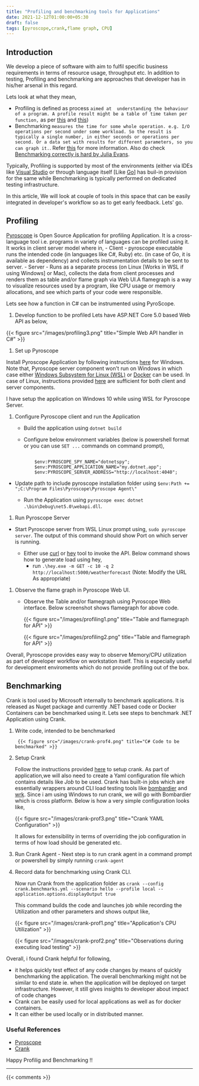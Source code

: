 ```yaml
---
title: "Profiling and benchmarking tools for Applications"
date: 2021-12-12T01:00:00+05:30
draft: false
tags: [pyroscope,crank,flame graph, CPU]
---
```


## Introduction

We develop a piece of software with aim to fulfil specific business requirements in terms of resource usage, throughput etc. In addition to testing, Profiling and benchmarking are approaches that developer has in his/her arsenal in this regard. 

Lets look at what they mean, 

 - Profiling is defined as process `aimed at  understanding the behaviour of a program. A profile result might be a table of time taken per function,` as per [this](https://stackoverflow.com/questions/34801622/difference-between-benchmarking-and-profiling) and [this](https://en.wikipedia.org/wiki/Profiling_(computer_programming)))
 - Benchmarking  `measures the time for some whole operation. e.g. I/O operations per second under some workload. So the result is typically a single number, in either seconds or operations per second. Or a data set with results for different parameters, so you can graph it.`. Refer [this](https://en.wikipedia.org/wiki/Benchmark_(computing)) for more information. Also do check [Benchmarking correctly is hard by Julia Evans](https://jvns.ca/blog/2016/07/23/rigorous-benchmarking-in-reasonable-time/).

Typically, Profiling is supported by most of the environments (either via IDEs like [Visual Studio](https://docs.microsoft.com/en-us/visualstudio/profiling/profiling-feature-tour?view=vs-2022) or through language itself [Like [Go](https://go.dev/blog/pprof)] has buil-in provision for the same while Benchmarking is typically performed on dedicated testing infrastructure. 

In this article, We will look at couple of tools in this space that can be easily integrated in developer's workflow so as to get early feedback. Lets' go. 

## Profiling 

[Pyroscope](https://pyroscope.io) is Open Source Application for profiling Application. It is a cross-language tool i.e. programs in variety of languages can be profiled using it. It works in client server model where in, 
    - Client - pyroscope executable runs the intended code (in languages like C#, Ruby) etc. (in case of Go, it is available as dependency) and collects instrumentation details to be sent to server. 
    - Server - Runs as a separate process (on Linux [Works in WSL if using Windows] or Mac), collects the data from client processes and renders them as table and/or flame graph via Web UI.A flamegraph is a way to visualize resources used by a program, like CPU usage or memory allocations, and see which parts of your code were responsible. 

Lets see how a function in C# can be instrumented using PyroScope.

1. Develop function to be profiled
Lets have ASP.NET Core 5.0 based Web API as below,

{{< figure src="/images/profiling3.png" title="Simple Web API handler in C#" >}}

1. Set up Pyroscope

Install Pyroscope Application by following instructions [here](https://pyroscope.io/docs/agent-install-windows) for Windows. Note that, Pyroscope server component won't run on Windows in which case either [Windows Subsystem for Linux (WSL)](https://docs.microsoft.com/en-us/windows/wsl/install) or [Docker](https://pyroscope.io/docs/docker-guide) can be used. In case of Linux, instructions provided [here](https://pyroscope.io/docs/server-install-linux) are sufficient for both client and server components. 

I have setup the application on Windows 10 while using WSL for Pyroscope Server.

1. Configure Pyroscope client and run the Application

    - Build the application using `dotnet build`
    - Configure below environment variables (below is powershell format or you can use `SET ...` commands on command prompt),  

        ```
    
            $env:PYROSCOPE_SPY_NAME="dotnetspy";
            $env:PYROSCOPE_APPLICATION_NAME="my.dotnet.app";
            $env:PYROSCOPE_SERVER_ADDRESS="http://localhost:4040";

        ```
- Update path to include pyroscope installation folder using `$env:Path += ";C:\Program Files\Pyroscope\Pyroscope Agent\"`
    
    - Run the Application using `pyroscope exec dotnet .\bin\Debug\net5.0\webapi.dll`. 

1. Run Pyroscope Server 

- Start Pyroscope server from WSL Linux prompt using, `sudo pyroscope server`. The output of this command should show Port on which server is running. 

    - Either use [curl](https://curl.se/) or [hey](https://github.com/rakyll/hey) tool to invoke the API. Below command shows how to generate load using hey,
        - run `.\hey.exe -m GET -c 10 -q 2 http://localhost:5000/weatherforecast` (Note: Modify the URL As appropriate)

1. Observe the flame graph in Pyroscope Web UI.

    - Observe the Table and/or flamegraph using Pyroscope Web interface. Below screenshot shows flamegraph for above code.

        {{< figure src="/images/profiling1.png" title="Table and flamegraph for API" >}}

        {{< figure src="/images/profiling2.png" title="Table and flamegraph for API" >}}

Overall, Pyroscope provides easy way to observe Memory/CPU utilization as part of developer workflow on workstation itself. This is especially useful for development enviroments which do not provide profiling out of the box. 

## Benchmarking 
Crank is tool used by Microsoft internally to benchmark applications. It is released as Nuget package and currently .NET based code or Docker Containers can be benchmarked using it. Lets see steps to benchmark .NET Application using Crank.

1. Write code, intended to be benchmarked 

        {{< figure src="/images/crank-prof4.png" title="C# Code to be benchmarked" >}}

2. Setup Crank 

    Follow the instructions provided [here](https://github.com/dotnet/crank/blob/main/docs/getting_started.md) to setup crank. As part of application,we will also need to create a Yaml configuration file which contains details like *Job* to be used. Crank has built-in jobs which are essentially wrappers around CLI load testing tools like [bombardier](https://github.com/codesenberg/bombardier) and [wrk](https://github.com/wg/wrk). Since i am using Windows to run crank, we will go with Bombardier which is cross platform. Below is how a very simple configuration looks like, 

    {{< figure src="/images/crank-prof3.png" title="Crank YAML Configuration" >}}

    It allows for extensibility in terms of overriding the job configuration in terms of how load should be generated etc.

3. Run Crank Agent - Next step is to run  crank agent in a command prompt or powershell by simply running `crank-agent`
 
4. Record data for benchmarking using Crank CLI. 

    Now run Crank from the application folder as `crank --config crank.benchmarks.yml --scenario hello --profile local --application.options.displayOutput true`

    This command builds the code and launches job while recording the Utilization and other parameters and shows output like, 

    {{< figure src="/images/crank-prof1.png" title="Application's CPU Utilization" >}}


    {{< figure src="/images/crank-prof2.png" title="Observations during executing load testing" >}}

Overall,  i found Crank helpful for following,

   - it helps quickly test effect of any code changes by means of quickly benchmarking the application. The overall benchmarking might not be similar to end state ie. when the application will be deployed on target infrastructure. However, it still gives insights to developer about impact of code changes 
   - Crank can be easily used for local applications as well as for docker containers. 
   - It can either be used locally or in distributed manner.

### Useful References

* [Pyroscope](https://pyroscope.io)
* [Crank](https://github.com/dotnet/crank)

Happy Profilig and Benchmarking !!

---

{{< comments >}}